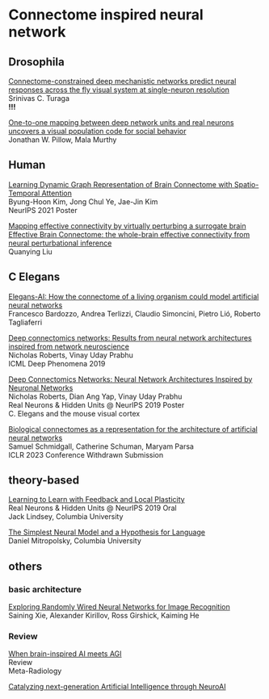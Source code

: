 # Connectome inspired neural network

## Drosophila
[Connectome-constrained deep mechanistic networks predict neural responses across the fly visual system at single-neuron resolution](https://doi.org/10.1101/2023.03.11.532232)    
Srinivas C. Turaga  
**!!!**

[One-to-one mapping between deep network units and real neurons uncovers a visual population code for social behavior](https://www.biorxiv.org/content/10.1101/2022.07.18.500505v2)  
Jonathan W. Pillow, Mala Murthy


## Human 
[Learning Dynamic Graph Representation of Brain Connectome with Spatio-Temporal Attention](https://openreview.net/forum?id=X7GEA3KiJiH)  
Byung-Hoon Kim, Jong Chul Ye, Jae-Jin Kim  
NeurIPS 2021 Poster

[Mapping effective connectivity by virtually perturbing a surrogate brain](https://arxiv.org/abs/2301.00148)  
[Effective Brain Connectome: the whole-brain effective connectivity from neural perturbational inference](https://arxiv.org/abs/2301.00148v1)  
Quanying Liu



## C Elegans
[Elegans-AI: How the connectome of a living organism could model artificial neural networks](https://www.sciencedirect.com/science/article/pii/S0925231224003692)  
Francesco Bardozzo, Andrea Terlizzi, Claudio Simoncini, Pietro Lió, Roberto Tagliaferri

[Deep connectomics networks: Results from neural network architectures inspired from network neuroscience](https://openreview.net/forum?id=HygPD4H22N)    
Nicholas Roberts, Vinay Uday Prabhu  
ICML Deep Phenomena 2019

[Deep Connectomics Networks: Neural Network Architectures Inspired by Neuronal Networks](https://openreview.net/forum?id=BJg6EmYL8B)  
Nicholas Roberts, Dian Ang Yap, Vinay Uday Prabhu    
Real Neurons & Hidden Units @ NeurIPS 2019 Poster  
C. Elegans and the mouse visual cortex

[Biological connectomes as a representation for the architecture of artificial neural networks](https://arxiv.org/abs/2209.14406)   
Samuel Schmidgall, Catherine Schuman, Maryam Parsa  
ICLR 2023 Conference Withdrawn Submission   



## theory-based
[Learning to Learn with Feedback and Local Plasticity](https://openreview.net/forum?id=HklfNQFL8H)  
Real Neurons & Hidden Units @ NeurIPS 2019 Oral  
Jack Lindsey, Columbia University  

[The Simplest Neural Model and a Hypothesis for Language](https://www.youtube.com/watch?v=Cn2HYpWg3GE&t=1404s&ab_channel=MITCBMM)  
Daniel Mitropolsky, Columbia University  



## others
### basic architecture
[Exploring Randomly Wired Neural Networks for Image Recognition](https://arxiv.org/abs/1904.01569)  
Saining Xie, Alexander Kirillov, Ross Girshick, Kaiming He

### Review
[When brain-inspired AI meets AGI](https://www.sciencedirect.com/science/article/pii/S295016282300005X)  
Review  
Meta-Radiology  

[Catalyzing next-generation Artificial Intelligence through NeuroAI](https://www.nature.com/articles/s41467-023-37180-x)







